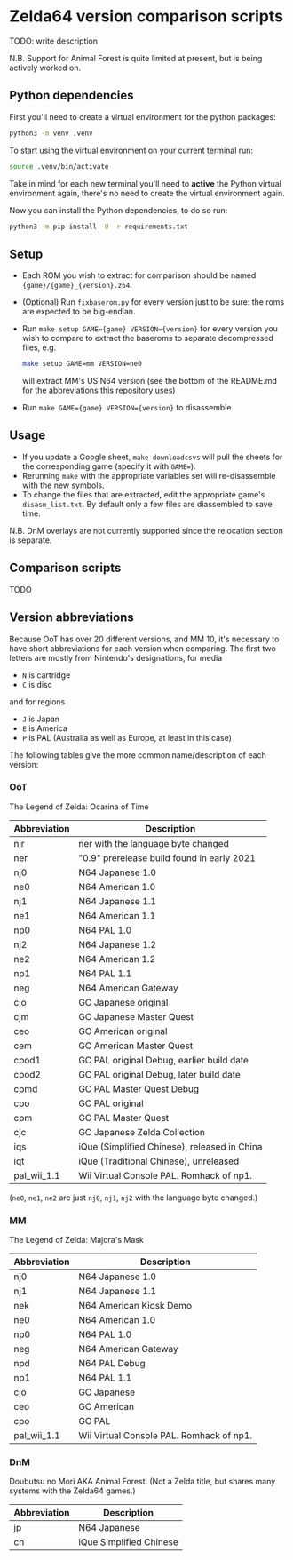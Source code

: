 # Zelda64 version comparison scripts

TODO: write description

N.B. Support for Animal Forest is quite limited at present, but is being actively worked on.

## Python dependencies

First you'll need to create a virtual environment for the python packages:

```bash
python3 -m venv .venv
```

To start using the virtual environment on your current terminal run:

```bash
source .venv/bin/activate
```

Take in mind for each new terminal you'll need to **active** the Python virtual
environment again, there's no need to create the virtual environment again.

Now you can install the Python dependencies, to do so run:

```bash
python3 -m pip install -U -r requirements.txt
```

## Setup

- Each ROM you wish to extract for comparison should be named `{game}/{game}_{version}.z64`.
- (Optional) Run `fixbaserom.py` for every version just to be sure: the roms are expected to be big-endian.
- Run `make setup GAME={game} VERSION={version}` for every version you wish to compare to extract the baseroms to separate decompressed files, e.g.

  ```bash
  make setup GAME=mm VERSION=ne0
  ```

  will extract MM's US N64 version (see the bottom of the README.md for the abbreviations this repository uses)

  <!-- - `extract_every_baserom.sh` will try to extract every known version, and ignore the missing ones (This will take a while...). -->

- Run `make GAME={game} VERSION={version}` to disassemble.

## Usage

- If you update a Google sheet, `make downloadcsvs` will pull the sheets for the corresponding game (specify it with `GAME=`).
- Rerunning `make` with the appropriate variables set will re-disassemble with the new symbols.
- To change the files that are extracted, edit the appropriate game's `disasm_list.txt`. By default only a few files are diassembled to save time.

N.B. DnM overlays are not currently supported since the relocation section is separate.

## Comparison scripts

TODO

## Version abbreviations

Because OoT has over 20 different versions, and MM 10, it's necessary to have short abbreviations for each version when comparing. The first two letters are mostly from Nintendo's designations, for media

- `N` is cartridge
- `C` is disc

and for regions

- `J` is Japan
- `E` is America
- `P` is PAL (Australia as well as Europe, at least in this case)

The following tables give the more common name/description of each version:

### OoT

The Legend of Zelda: Ocarina of Time

| Abbreviation | Description                                  |
| ------------ | -------------------------------------------- |
| njr          | ner with the language byte changed           |
| ner          | "0.9" prerelease build found in early 2021   |
| nj0          | N64 Japanese 1.0                             |
| ne0          | N64 American 1.0                             |
| nj1          | N64 Japanese 1.1                             |
| ne1          | N64 American 1.1                             |
| np0          | N64 PAL 1.0                                  |
| nj2          | N64 Japanese 1.2                             |
| ne2          | N64 American 1.2                             |
| np1          | N64 PAL 1.1                                  |
| neg          | N64 American Gateway                         |
| cjo          | GC Japanese original                         |
| cjm          | GC Japanese Master Quest                     |
| ceo          | GC American original                         |
| cem          | GC American Master Quest                     |
| cpod1        | GC PAL original Debug, earlier build date    |
| cpod2        | GC PAL original Debug, later build date      |
| cpmd         | GC PAL Master Quest Debug                    |
| cpo          | GC PAL original                              |
| cpm          | GC PAL Master Quest                          |
| cjc          | GC Japanese Zelda Collection                 |
| iqs          | iQue (Simplified Chinese), released in China |
| iqt          | iQue (Traditional Chinese), unreleased       |
| pal_wii_1.1  | Wii Virtual Console PAL. Romhack of np1.     |

(`ne0`, `ne1`, `ne2` are just `nj0`, `nj1`, `nj2` with the language byte changed.)

### MM

The Legend of Zelda: Majora's Mask

| Abbreviation | Description                              |
| ------------ | ---------------------------------------- |
| nj0          | N64 Japanese 1.0                         |
| nj1          | N64 Japanese 1.1                         |
| nek          | N64 American Kiosk Demo                  |
| ne0          | N64 American 1.0                         |
| np0          | N64 PAL 1.0                              |
| neg          | N64 American Gateway                     |
| npd          | N64 PAL Debug                            |
| np1          | N64 PAL 1.1                              |
| cjo          | GC Japanese                              |
| ceo          | GC American                              |
| cpo          | GC PAL                                   |
| pal_wii_1.1  | Wii Virtual Console PAL. Romhack of np1. |

### DnM

Doubutsu no Mori AKA Animal Forest. (Not a Zelda title, but shares many systems with the Zelda64 games.)

| Abbreviation | Description             |
| ------------ | ----------------------- |
| jp           | N64 Japanese            |
| cn           | iQue Simplified Chinese |
